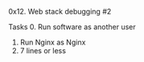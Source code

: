 0x12. Web stack debugging #2


Tasks
0. Run software as another user
1. Run Nginx as Nginx
2. 7 lines or less